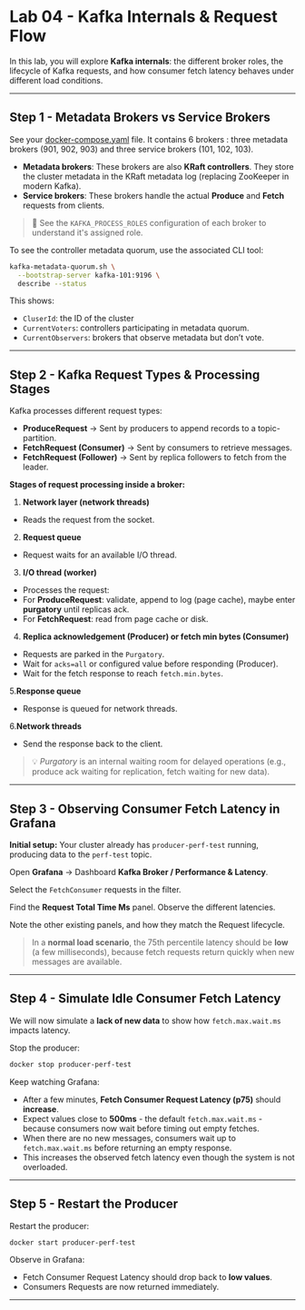 # Lab 04 - Kafka Internals & Request Flow

In this lab, you will explore **Kafka internals**: the different broker roles, the lifecycle of Kafka requests, and how consumer fetch latency behaves under different load conditions.

---

## Step 1 - Metadata Brokers vs Service Brokers

See your [docker-compose.yaml](../docker-compose.yaml) file. It contains 6 brokers : three metadata brokers (901, 902, 903) and three service brokers (101, 102, 103).

- **Metadata brokers**: These brokers are also **KRaft controllers**. They store the cluster metadata in the KRaft metadata log (replacing ZooKeeper in modern Kafka).
- **Service brokers**: These brokers handle the actual **Produce** and **Fetch** requests from clients.

> 📝 See the `KAFKA_PROCESS_ROLES` configuration of each broker to understand it's assigned role.

To see the controller metadata quorum, use the associated CLI tool:

```bash
kafka-metadata-quorum.sh \
  --bootstrap-server kafka-101:9196 \
  describe --status
```

This shows:

- `CluserId`: the ID of the cluster
- `CurrentVoters`: controllers participating in metadata quorum.
- `CurrentObservers`: brokers that observe metadata but don’t vote.

---

## Step 2 - Kafka Request Types & Processing Stages

Kafka processes different request types:

- **ProduceRequest** → Sent by producers to append records to a topic-partition.
- **FetchRequest (Consumer)** → Sent by consumers to retrieve messages.
- **FetchRequest (Follower)** → Sent by replica followers to fetch from the leader.

**Stages of request processing inside a broker:**

1. **Network layer (network threads)**

- Reads the request from the socket.

2. **Request queue**

- Request waits for an available I/O thread.

3. **I/O thread (worker)**

- Processes the request:
- For **ProduceRequest**: validate, append to log (page cache), maybe enter **purgatory** until replicas ack.
- For **FetchRequest**: read from page cache or disk.

4. **Replica acknowledgement (Producer) or fetch min bytes (Consumer)**

- Requests are parked in the `Purgatory`.
- Wait for `acks=all` or configured value before responding (Producer).
- Wait for the fetch response to reach `fetch.min.bytes`.

5.**Response queue**

- Response is queued for network threads.

6.**Network threads**

- Send the response back to the client.

> 💡 *Purgatory* is an internal waiting room for delayed operations (e.g., produce ack waiting for replication, fetch waiting for new data).

---

## Step 3 - Observing Consumer Fetch Latency in Grafana

**Initial setup:**
Your cluster already has `producer-perf-test` running, producing data to the `perf-test` topic.

Open **Grafana** → Dashboard **Kafka Broker / Performance & Latency**.

Select the `FetchConsumer` requests in the filter.

Find the **Request Total Time Ms** panel. Observe the different latencies.

Note the other existing panels, and how they match the Request lifecycle.

> In a **normal load scenario**, the 75th percentile latency should be **low** (a few milliseconds), because fetch requests return quickly when new messages are available.

---

## Step 4 - Simulate Idle Consumer Fetch Latency

We will now simulate a **lack of new data** to show how `fetch.max.wait.ms` impacts latency.

Stop the producer:

```bash
docker stop producer-perf-test
```

Keep watching Grafana:

- After a few minutes, **Fetch Consumer Request Latency (p75)** should **increase**.
- Expect values close to **500ms** - the default `fetch.max.wait.ms` - because consumers now wait before timing out empty fetches.
- When there are no new messages, consumers wait up to `fetch.max.wait.ms` before returning an empty response.
- This increases the observed fetch latency even though the system is not overloaded.

---

## Step 5 - Restart the Producer

Restart the producer:

```bash
docker start producer-perf-test
```

Observe in Grafana:

- Fetch Consumer Request Latency should drop back to **low values**.
- Consumers Requests are now returned immediately.

---
